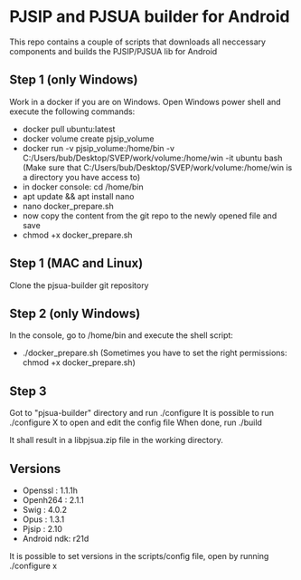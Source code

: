 # PJSIP and PJSUA builder for Android
This repo contains a couple of scripts that downloads all neccessary components and builds the PJSIP/PJSUA lib for Android

## Step 1 (only Windows)
Work in a docker if you are on Windows. Open Windows power shell and execute the following commands:
 - docker pull ubuntu:latest
 - docker volume create pjsip_volume
 - docker run -v pjsip_volume:/home/bin -v C:/Users/bub/Desktop/SVEP/work/volume:/home/win -it ubuntu bash (Make sure that C:/Users/bub/Desktop/SVEP/work/volume:/home/win is a directory you have access to)
 - in docker console: cd /home/bin
 - apt update && apt install nano
 - nano docker_prepare.sh
 - now copy the content from the git repo to the newly opened file and save
 - chmod +x docker_prepare.sh

## Step 1 (MAC and Linux)
Clone the pjsua-builder git repository

## Step 2 (only Windows)
In the console, go to /home/bin and execute the shell script:
 - ./docker_prepare.sh
 (Sometimes you have to set the right permissions: chmod +x docker_prepare.sh)

## Step 3
Got to "pjsua-builder" directory and run ./configure
It is possible to run ./configure X to open and edit the config file
When done, run ./build

It shall result in a libpjsua.zip file in the working directory.


## Versions
* Openssl    : 1.1.1h 
* Openh264   : 2.1.1 
* Swig       : 4.0.2 
* Opus       : 1.3.1 
* Pjsip      : 2.10 
* Android ndk: r21d 

It is possible to set versions in the scripts/config file, open by running ./configure x